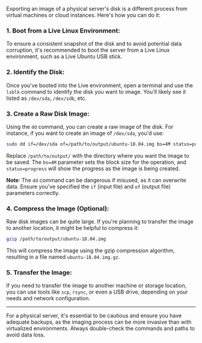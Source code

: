 Exporting an image of a physical server's disk is a different process from virtual machines or cloud instances. Here's how you can do it:

### 1. Boot from a Live Linux Environment:

To ensure a consistent snapshot of the disk and to avoid potential data corruption, it's recommended to boot the server from a Live Linux environment, such as a Live Ubuntu USB stick.

### 2. Identify the Disk:

Once you've booted into the Live environment, open a terminal and use the `lsblk` command to identify the disk you want to image. You'll likely see it listed as `/dev/sda`, `/dev/sdb`, etc.

### 3. Create a Raw Disk Image:

Using the `dd` command, you can create a raw image of the disk. For instance, if you want to create an image of `/dev/sda`, you'd use:

```bash
sudo dd if=/dev/sda of=/path/to/output/ubuntu-18.04.img bs=4M status=progress
```

Replace `/path/to/output/` with the directory where you want the image to be saved. The `bs=4M` parameter sets the block size for the operation, and `status=progress` will show the progress as the image is being created.

**Note**: The `dd` command can be dangerous if misused, as it can overwrite data. Ensure you've specified the `if` (input file) and `of` (output file) parameters correctly.

### 4. Compress the Image (Optional):

Raw disk images can be quite large. If you're planning to transfer the image to another location, it might be helpful to compress it:

```bash
gzip /path/to/output/ubuntu-18.04.img
```

This will compress the image using the gzip compression algorithm, resulting in a file named `ubuntu-18.04.img.gz`.

### 5. Transfer the Image:

If you need to transfer the image to another machine or storage location, you can use tools like `scp`, `rsync`, or even a USB drive, depending on your needs and network configuration.

---

For a physical server, it's essential to be cautious and ensure you have adequate backups, as the imaging process can be more invasive than with virtualized environments. Always double-check the commands and paths to avoid data loss.